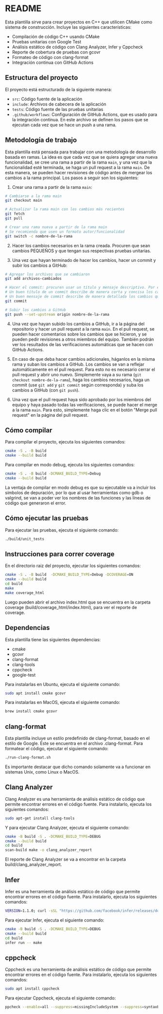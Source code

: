 # README

Esta plantilla sirve para crear proyectos en C++ que utilicen CMake como sistema de construcción.
Incluye las siguientes características:

- Compilación de código C++ usando CMake
- Pruebas unitarias con Google Test
- Análisis estático de código con Clang Analyzer, Infer y Cppcheck
- Reporte de cobertura de pruebas con gcovr
- Formateo de código con clang-format
- Integración continua con GitHub Actions

## Estructura del proyecto
El proyecto está estructurado de la siguiente manera:

- `src`: Código fuente de la aplicación
- `include`: Archivos de cabecera de la aplicación
- `tests`: Código fuente de las pruebas unitarias
- `.github/workflows`: Configuración de GitHub Actions, que es usado para la integración continua. En este archivo se definen los pasos que se ejecutan cada vez que se hace un push a una rama.

## Metodología de trabajo
Esta plantilla está pensada para trabajar con una metodología de desarrollo basada en ramas. La idea es que cada vez que se quiera agregar una nueva funcionalidad, se cree una rama a partir de la rama `main`, y una vez que la funcionalidad esté terminada, se haga un pull request a la rama `main`. De esta manera, se pueden hacer revisiones de código antes de mergear los cambios a la rama principal. Los pasos a seguir son los siguientes:

1. Crear una rama a partir de la rama `main`:

```bash
# Cambiarse a la rama main
git checkout main

# Actualizar la rama main con los cambios más recientes
git fetch
git pull

# Crear una rama nueva a partir de la rama main
# Se recomienda que usen un formato autor/funcionalidad
git switch -c nombre-de-la-rama
```

2. Hacer los cambios necesarios en la rama creada. Procuren que sean cambios PEQUEÑOS y que tengan sus respectivas pruebas unitarias.

3. Una vez que hayan terminado de hacer los cambios, hacer un commit y subir los cambios a GitHub:

```bash
# Agregar los archivos que se cambiaron
git add archivos-cambiados

# Hacer el commit: procuren usar un título y mensaje descriptivo. Por ejemplo, eviten mensajes como "Cambios" o "arreglos".
# Un buen título de un commit describe de manera corta y concisa los cambios que se hicieron.
# Un buen mensaje de commit describe de manera detallada los cambios que se hicieron y por qué se hicieron.
git commit

# Subir los cambios a GitHub
git push --set-upstream origin nombre-de-la-rama
```

4. Una vez que hayan subido los cambios a GitHub, ir a la página del repositorio y hacer un pull request a la rama `main`. En el pull request, se pueden hacer comentarios sobre los cambios que se hicieron, y se pueden pedir revisiones a otros miembros del equipo. También podrán ver los resultados de las verificaciones automáticas que se hacen con GitHub Actions.

5. En caso de que deba hacer cambios adicionales, háganlos en la misma rama y suban los cambios a GitHub. Los cambios se van a reflejar automáticamente en el pull request. Para esto no es necesario cerrar el pull request y abrir uno nuevo. Simplemente vaya a su rama (`git checkout nombre-de-la-rama`), haga los cambios necesarios, haga un commit (use `git add` y `git commit` según corresponda) y suba los cambios a GitHub (con `git push`).

6. Una vez que el pull request haya sido aprobado por los miembros del equipo y haya pasado todas las verificaciones, se puede hacer el merge a la rama `main`. Para esto, simplemente haga clic en el botón "Merge pull request" en la página del pull request.

## Cómo compilar

Para compilar el proyecto, ejecuta los siguientes comandos:

```bash
cmake -S . -B build
cmake --build build
```

Para compilar en modo debug, ejecuta los siguientes comandos:

```bash
cmake -S . -B build -DCMAKE_BUILD_TYPE=Debug
cmake --build build
```

La ventaja de compilar en modo debug es que su ejecutable va a incluir los símbolos de depuración, por lo que
al usar herramientas como gdb o valgrind, se van a poder ver los nombres de las funciones y las líneas de código
que generaron el error.

## Cómo ejecutar las pruebas

Para ejecutar las pruebas, ejecuta el siguiente comando:

```bash
./build/unit_tests
```

## Instrucciones para correr coverage

En el directorio raiz del proyecto, ejecutar los siguientes comandos:

```bash
cmake -S . -B build  -DCMAKE_BUILD_TYPE=Debug -DCOVERAGE=ON
cmake --build build
cd build
make
make coverage_html
```

Luego pueden abrir el archivo index.html que se encuentra en la carpeta coverage (build/coverage_html/index.html), para
ver el reporte de coverage.

## Dependencias

Esta plantilla tiene las siguientes dependencias:

- cmake
- gcovr
- clang-format
- clang-tools
- cppcheck
- google-test

Para instalarlas en Ubuntu, ejecuta el siguiente comando:

```bash
sudo apt install cmake gcovr
```

Para instalarlas en MacOS, ejecuta el siguiente comando:

```bash
brew install cmake gcovr
```

## clang-format
Esta plantilla incluye un estilo predefinido de clang-format, basado en el estilo de Google. Este se encuentra en el archivo .clang-format. Para formatear el código, ejecutar el siguiente comando:

```bash
./run-clang-format.sh
```

Es importante destacar que dicho comando solamente va a funcionar en sistemas Unix, como Linux o MacOS.

## Clang Analyzer
Clang Analyzer es una herramienta de análisis estático de código que permite encontrar errores en el código fuente. Para instalarlo, ejecuta los siguientes comandos:

```bash
sudo apt-get install clang-tools
```

Y para ejecutar Clang Analyzer, ejecuta el siguiente comando:

```bash
cmake -B build -S . -DCMAKE_BUILD_TYPE=DEBUG
cmake --build build
cd build
scan-build make -o clang_analyzer_report
```

El reporte de Clang Analyzer se va a encontrar en la carpeta build/clang_analyzer_report.

## Infer
Infer es una herramienta de análisis estático de código que permite encontrar errores en el código fuente. Para instalarlo, ejecuta los siguientes comandos:

```bash
VERSION=1.1.0; curl -sSL "https://github.com/facebook/infer/releases/download/v$VERSION/infer-linux64-v$VERSION.tar.xz" | sudo tar -C /opt -xJ && sudo ln -s "/opt/infer-linux64-v$VERSION/bin/infer" /usr/local/bin/infer
```

Para ejecutar Infer, ejecuta el siguiente comando:

```bash
cmake -B build -S . -DCMAKE_BUILD_TYPE=DEBUG
cmake --build build
cd build
infer run -- make
```

## cppcheck
Cppcheck es una herramienta de análisis estático de código que permite encontrar errores en el código fuente. Para instalarlo, ejecuta los siguientes comandos:

```bash
sudo apt install cppcheck
```

Para ejecutar Cppcheck, ejecuta el siguiente comando:

```bash
ppcheck --enable=all --suppress=missingIncludeSystem --suppress=syntaxError --error-exitcode=1 --includes-file=./include/ --language=c++ --std=c++11 -i src/CMakeLists.txt -i tests/CMakeLists.txt src/* test/*
```

